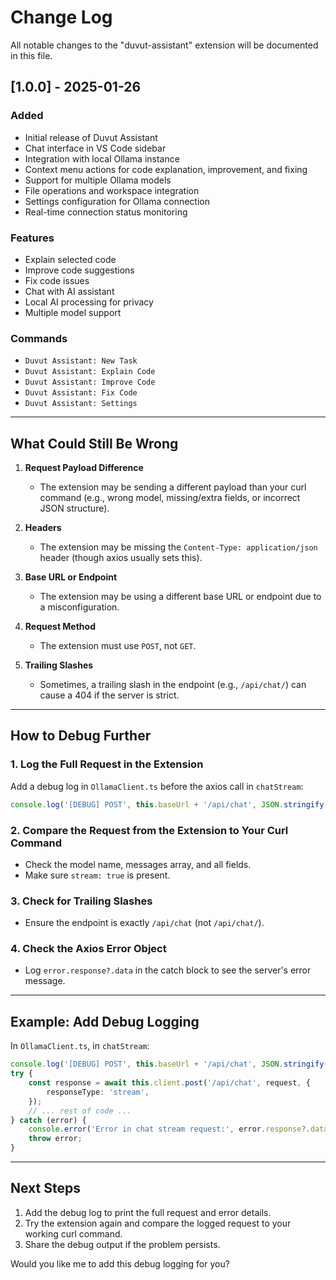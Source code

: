 # Change Log

All notable changes to the "duvut-assistant" extension will be documented in this file.

## [1.0.0] - 2025-01-26

### Added
- Initial release of Duvut Assistant
- Chat interface in VS Code sidebar
- Integration with local Ollama instance
- Context menu actions for code explanation, improvement, and fixing
- Support for multiple Ollama models
- File operations and workspace integration
- Settings configuration for Ollama connection
- Real-time connection status monitoring

### Features
- Explain selected code
- Improve code suggestions
- Fix code issues
- Chat with AI assistant
- Local AI processing for privacy
- Multiple model support

### Commands
- `Duvut Assistant: New Task`
- `Duvut Assistant: Explain Code`
- `Duvut Assistant: Improve Code`
- `Duvut Assistant: Fix Code`
- `Duvut Assistant: Settings`

---

## What Could Still Be Wrong

1. **Request Payload Difference**
   - The extension may be sending a different payload than your curl command (e.g., wrong model, missing/extra fields, or incorrect JSON structure).

2. **Headers**
   - The extension may be missing the `Content-Type: application/json` header (though axios usually sets this).

3. **Base URL or Endpoint**
   - The extension may be using a different base URL or endpoint due to a misconfiguration.

4. **Request Method**
   - The extension must use `POST`, not `GET`.

5. **Trailing Slashes**
   - Sometimes, a trailing slash in the endpoint (e.g., `/api/chat/`) can cause a 404 if the server is strict.

---

## How to Debug Further

### 1. **Log the Full Request in the Extension**

Add a debug log in `OllamaClient.ts` before the axios call in `chatStream`:
```ts
console.log('[DEBUG] POST', this.baseUrl + '/api/chat', JSON.stringify(request));
```

### 2. **Compare the Request from the Extension to Your Curl Command**

- Check the model name, messages array, and all fields.
- Make sure `stream: true` is present.

### 3. **Check for Trailing Slashes**

- Ensure the endpoint is exactly `/api/chat` (not `/api/chat/`).

### 4. **Check the Axios Error Object**

- Log `error.response?.data` in the catch block to see the server's error message.

---

## Example: Add Debug Logging

In `OllamaClient.ts`, in `chatStream`:
```ts
console.log('[DEBUG] POST', this.baseUrl + '/api/chat', JSON.stringify(request));
try {
    const response = await this.client.post('/api/chat', request, {
        responseType: 'stream',
    });
    // ... rest of code ...
} catch (error) {
    console.error('Error in chat stream request:', error.response?.data || error);
    throw error;
}
```

---

## Next Steps

1. Add the debug log to print the full request and error details.
2. Try the extension again and compare the logged request to your working curl command.
3. Share the debug output if the problem persists.

Would you like me to add this debug logging for you?

